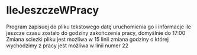 # IleJeszczeWPracy
Program zapisuej do pliku tekstowego datę uruchomienia go i informacje ile jeszcze czasu zostało do godziny zakończenia pracy, domyślnie do 17:00
Zmiana sciezki pliku jest możliwa w 15 linii 
zmiana godziny o której wychodzimy z pracy jest możliwa w linii numer 22
